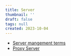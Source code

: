 ```yaml
---
title: Server
thumbnail: ''
draft: false
tags: null
created: 2023-10-04
---
```


* [Server mangement terms](Server%20mangement%20terms.md)
* [Proxy Server](Proxy%20Server.md)
